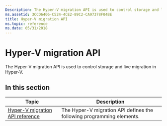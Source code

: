 ```yaml
---
Description: The Hyper-V migration API is used to control storage and live migration in Hyper-V.
ms.assetid: 3CCD6406-C524-4CE2-89C2-CA97378F04BE
title: Hyper-V migration API
ms.topic: reference
ms.date: 05/31/2018
---
```


# Hyper-V migration API

The Hyper-V migration API is used to control storage and live migration in Hyper-V.

## In this section



| Topic                                                                               | Description                                                                      |
|-------------------------------------------------------------------------------------|----------------------------------------------------------------------------------|
| [Hyper-V migration API reference](hyper-v-storage-migration-classes.md)<br/> | The Hyper-V migration API defines the following programming elements.<br/> |



 

 

 




